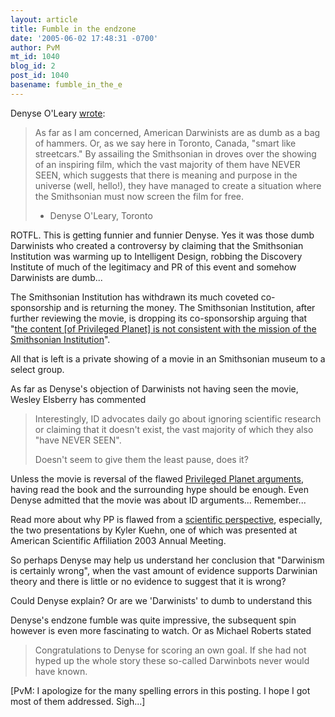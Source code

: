 ```yaml
---
layout: article
title: Fumble in the endzone
date: '2005-06-02 17:48:31 -0700'
author: PvM
mt_id: 1040
blog_id: 2
post_id: 1040
basename: fumble_in_the_e
---
```

Denyse O'Leary [wrote](http://www.calvin.edu/archive/asa/200506/0011.html):

> As far as I am concerned, American Darwinists are as dumb as a bag of hammers. Or, as we say here in Toronto, Canada, "smart like streetcars." By assailing the Smithsonian in droves over the showing of an inspiring film, which the vast majority of them have NEVER SEEN, which suggests that there is meaning and purpose in the universe (well, hello!), they have managed to create a situation where the Smithsonian must now screen the film for free.
> 
> - Denyse O'Leary, Toronto

ROTFL. This is getting funnier and funnier Denyse. Yes it was those dumb Darwinists who created a controversy by claiming that the Smithsonian Institution was warming up to Intelligent Design, robbing the Discovery Institute of much of the legitimacy and PR of this event and somehow Darwinists are dumb... 

The Smithsonian Institution has withdrawn its much coveted co-sponsorship and is returning the money. The Smithsonian Institution, after further reviewing the movie,  is  dropping its co-sponsorship arguing that "[the content \[of Privileged Planet\] is not consistent with the mission of the Smithsonian Institution](http://www.discovery.org/scripts/viewDB/filesDB-download.php?id=354)".

All that is left is a private showing of a movie in an Smithsonian museum to a select group.

As far as Denyse's objection of Darwinists not having seen the movie, Wesley Elsberry has commented

> Interestingly, ID advocates daily go about ignoring scientific research or claiming that it doesn't exist, the vast majority of which they also "have NEVER SEEN".
> 
> Doesn't seem to give them the least pause, does it?

Unless the movie is reversal of the flawed [Privileged Planet arguments](http://www.pandasthumb.org/pt-archives/001086.html), having read the book and the surrounding hype should be enough. Even Denyse admitted that the movie was about ID arguments... Remember...

Read more about why PP is flawed from a [scientific perspective](http://www.pandasthumb.org/pt-archives/001086.html ), especially, the two presentations by Kyler Kuehn, one of which was presented at American Scientific Affiliation 2003 Annual Meeting.

So perhaps Denyse may help us understand her conclusion that "Darwinism is certainly wrong", when the vast amount of evidence supports Darwinian theory and there is little or no evidence to suggest that it is wrong?

Could Denyse explain? Or are we 'Darwinists' to dumb to understand this

Denyse's endzone fumble was quite impressive, the subsequent spin however is even more fascinating to watch. Or as Michael Roberts stated

> Congratulations to Denyse for scoring an own goal. If she had not hyped up the whole story these so-called Darwinbots never would have known.

\[PvM: I apologize for the many spelling errors in this posting. I hope I got most of them addressed. Sigh...\]
